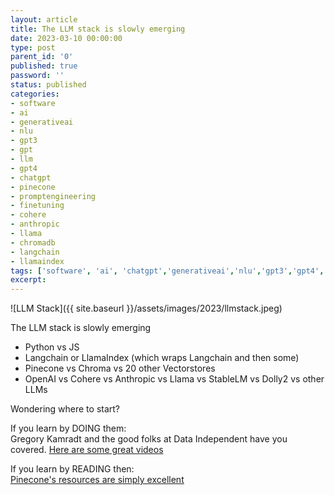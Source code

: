 ```yaml
---
layout: article
title: The LLM stack is slowly emerging
date: 2023-03-10 00:00:00
type: post
parent_id: '0'
published: true
password: ''
status: published
categories:
- software
- ai
- generativeai
- nlu
- gpt3
- gpt
- llm
- gpt4
- chatgpt
- pinecone
- promptengineering
- finetuning
- cohere
- anthropic
- llama
- chromadb
- langchain
- llamaindex
tags: ['software', 'ai', 'chatgpt','generativeai','nlu','gpt3','gpt4','gpt','llm','chatgpt','promptengineering','finetuning','pinecone','chromadb','llama','anthropic','cohere','langchain','llamaindex']
excerpt: 
---
```


![LLM Stack]({{ site.baseurl }}/assets/images/2023/llmstack.jpeg)   


The LLM stack is slowly emerging    
- Python vs JS
- Langchain or LlamaIndex (which wraps Langchain and then some)
- Pinecone vs Chroma vs 20 other Vectorstores
- OpenAI vs Cohere vs Anthropic vs Llama vs StableLM vs Dolly2 vs other LLMs   

Wondering where to start?    

If you learn by DOING them:   
Gregory Kamradt and the good folks at Data Independent have you covered. [Here are some great videos](https://www.youtube.com/@DataIndependent/videos)   


If you learn by READING then:     
[Pinecone's resources are simply excellent](https://www.pinecone.io/learn/)    
